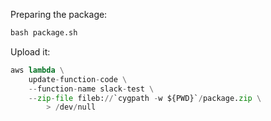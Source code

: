 

Preparing the package:

```python
bash package.sh
```

Upload it:

```python
aws lambda \
    update-function-code \
    --function-name slack-test \
    --zip-file fileb://`cygpath -w ${PWD}`/package.zip \
        > /dev/null
```

